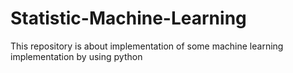 # Statistic-Machine-Learning
This repository is about implementation of some machine learning implementation by using python
